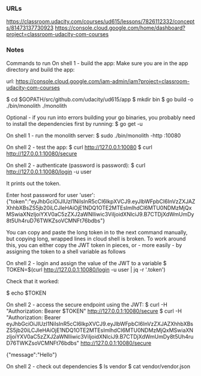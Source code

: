 ### URLs
https://classroom.udacity.com/courses/ud615/lessons/7826112332/concepts/81473137730923
https://console.cloud.google.com/home/dashboard?project=classroom-udacity-com-courses

### Notes
Commands to run
On shell 1 - build the app:
Make sure you are in the app directory and build the app:

url: https://console.cloud.google.com/iam-admin/iam?project=classroom-udacity-com-courses

$ cd $GOPATH/src/github.com/udacity/ud615/app
$ mkdir bin
$ go build -o ./bin/monolith ./monolith

Optional - if you run into errors building your go binaries, you probably need to install the dependencies first by running:
$ go get -u 

On shell 1 - run the monolith server:
$ sudo ./bin/monolith -http :10080

On shell 2 - test the app:
$ curl http://127.0.0.1:10080
$ curl http://127.0.0.1:10080/secure

On shell 2 - authenticate (password is password):
$ curl http://127.0.0.1:10080/login -u user

It prints out the token.

Enter host password for user 'user':
{"token":"eyJhbGciOiJIUzI1NiIsInR5cCI6IkpXVCJ9.eyJlbWFpbCI6InVzZXJAZXhhbXBsZS5jb20iLCJleHAiOjE1NDQ1OTE2MTEsImlhdCI6MTU0NDMzMjQxMSwiaXNzIjoiYXV0aC5zZXJ2aWNlIiwic3ViIjoidXNlciJ9.B7CTDjXdWmUmDy8t5Uh4ruD76TWKZsoVCMNFt76bdbs"}

You can copy and paste the long token in to the next command manually, but copying long, wrapped lines in cloud shell is broken. To work around this, you can either copy the JWT token in pieces, or - more easily - by assigning the token to a shell variable as follows

On shell 2 - login and assign the value of the JWT to a variable
$ TOKEN=$(curl http://127.0.0.1:10080/login -u user | jq -r '.token')

Check that it worked:

$ echo $TOKEN

On shell 2 - access the secure endpoint using the JWT:
$ curl -H "Authorization: Bearer $TOKEN" http://127.0.0.1:10080/secure
$ curl -H "Authorization: Bearer eyJhbGciOiJIUzI1NiIsInR5cCI6IkpXVCJ9.eyJlbWFpbCI6InVzZXJAZXhhbXBsZS5jb20iLCJleHAiOjE1NDQ1OTE2MTEsImlhdCI6MTU0NDMzMjQxMSwiaXNzIjoiYXV0aC5zZXJ2aWNlIiwic3ViIjoidXNlciJ9.B7CTDjXdWmUmDy8t5Uh4ruD76TWKZsoVCMNFt76bdbs" http://127.0.0.1:10080/secure

{"message":"Hello"}

On shell 2 - check out dependencies
$ ls vendor 
$ cat vendor/vendor.json